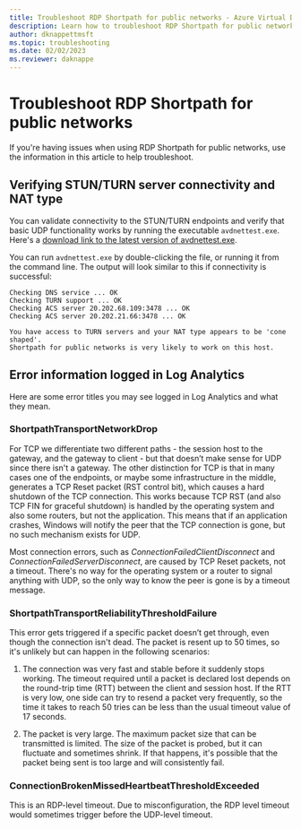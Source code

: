 ```yaml
---
title: Troubleshoot RDP Shortpath for public networks - Azure Virtual Desktop
description: Learn how to troubleshoot RDP Shortpath for public networks for Azure Virtual Desktop, which establishes a UDP-based transport between a Remote Desktop client and session host.
author: dknappettmsft
ms.topic: troubleshooting
ms.date: 02/02/2023
ms.reviewer: daknappe
---
```

# Troubleshoot RDP Shortpath for public networks

If you're having issues when using RDP Shortpath for public networks, use the information in this article to help troubleshoot.

## Verifying STUN/TURN server connectivity and NAT type

You can validate connectivity to the STUN/TURN endpoints and verify that basic UDP functionality works by running the executable `avdnettest.exe`. Here's a [download link to the latest version of avdnettest.exe](https://raw.githubusercontent.com/Azure/RDS-Templates/master/AVD-TestShortpath/avdnettest.exe).

You can run `avdnettest.exe` by double-clicking the file, or running it from the command line. The output will look similar to this if connectivity is successful:

```
Checking DNS service ... OK
Checking TURN support ... OK
Checking ACS server 20.202.68.109:3478 ... OK
Checking ACS server 20.202.21.66:3478 ... OK

You have access to TURN servers and your NAT type appears to be 'cone shaped'.
Shortpath for public networks is very likely to work on this host.
```

## Error information logged in Log Analytics

Here are some error titles you may see logged in Log Analytics and what they mean.

### ShortpathTransportNetworkDrop

For TCP we differentiate two different paths - the session host to the gateway, and the gateway to client - but that doesn’t make sense for UDP since there isn't a gateway. The other distinction for TCP is that in many cases one of the endpoints, or maybe some infrastructure in the middle, generates a TCP Reset packet (RST control bit), which causes a hard shutdown of the TCP connection. This works because TCP RST (and also TCP FIN for graceful shutdown) is handled by the operating system and also some routers, but not the application. This means that if an application crashes, Windows will notify the peer that the TCP connection is gone, but no such mechanism exists for UDP.

Most connection errors, such as *ConnectionFailedClientDisconnect* and *ConnectionFailedServerDisconnect*, are caused by TCP Reset packets, not a timeout. There's no way for the operating system or a router to signal anything with UDP, so the only way to know the peer is gone is by a timeout message.

### ShortpathTransportReliabilityThresholdFailure

This error gets triggered if a specific packet doesn’t get through, even though the connection isn't dead. The packet is resent up to 50 times, so it's unlikely but can happen in the following scenarios: 

1. The connection was very fast and stable before it suddenly stops working. The timeout required until a packet is declared lost depends on the round-trip time (RTT) between the client and session host. If the RTT is very low, one side can try to resend a packet very frequently, so the time it takes to reach 50 tries can be less than the usual timeout value of 17 seconds.

1. The packet is very large. The maximum packet size that can be transmitted is limited. The size of the packet is probed, but it can fluctuate and sometimes shrink. If that happens, it's possible that the packet being sent is too large and will consistently fail.

### ConnectionBrokenMissedHeartbeatThresholdExceeded 

This is an RDP-level timeout. Due to misconfiguration, the RDP level timeout would sometimes trigger before the UDP-level timeout.
